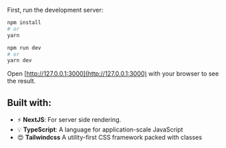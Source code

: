 First, run the development server:

```bash
npm install
# or
yarn
```

```bash
npm run dev
# or
yarn dev
```

Open [http://127.0.0.1:3000](http://127.0.0.1:3000) with your browser to see the result.


## Built with:

- ⚡ **NextJS**: For server side rendering.
- 💡 **TypeScript**: A language for application-scale JavaScript
- 😍 **Tailwindcss** A utility-first CSS framework packed with classes